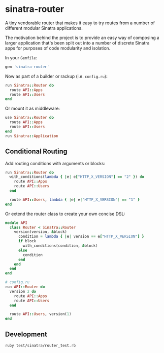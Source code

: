 sinatra-router
==============

A tiny vendorable router that makes it easy to try routes from a number of different modular Sinatra applications.

The motivation behind the project is to provide an easy way of composing a larger application that's been split out into a number of discrete Sinatra apps for purposes of code modularity and isolation.

In your `Gemfile`:

``` ruby
gem 'sinatra-router'
```

Now as part of a builder or rackup (i.e. `config.ru`):

``` ruby
run Sinatra::Router do
  route API::Apps
  route API::Users
end
```

Or mount it as middleware:

``` ruby
use Sinatra::Router do
  route API::Apps
  route API::Users
end
run Sinatra::Application
```

## Conditional Routing

Add routing conditions with arguments or blocks:

``` ruby
run Sinatra::Router do
  with_conditions(lambda { |e| e["HTTP_X_VERSION"] == "2" }) do
    route API::Apps
    route API::Users
  end

  route API::Users, lambda { |e| e["HTTP_X_VERSION"] == "1" }
end
```

Or extend the router class to create your own concise DSL:

``` ruby
module API
  class Router < Sinatra::Router
    version(version, &block)
      condition = lambda { |e| version == e["HTTP_X_VERSION"] }
      if block
        with_conditions(condition, &block)
      else
        condition
      end
    end
  end
end

# config.ru
run API::Router do
  version 2 do
    route API::Apps
    route API::Users
  end

  route API::Users, version(1)
end
```

## Development

``` bash
ruby test/sinatra/router_test.rb
```
